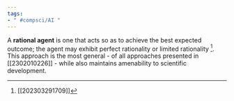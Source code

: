 ```yaml
---
tags:
- " #compsci/AI "
---
```


A **rational agent** is one that acts so as to achieve the best expected outcome; the agent may exhibit perfect rationality or limited rationality [^1]. This approach is the most general - of all approaches presented in [[2302010226]] - while also maintains amenability to scientific development. <!--SR:!2023-12-14,156,250-->

[^1]: [[202303291709]]